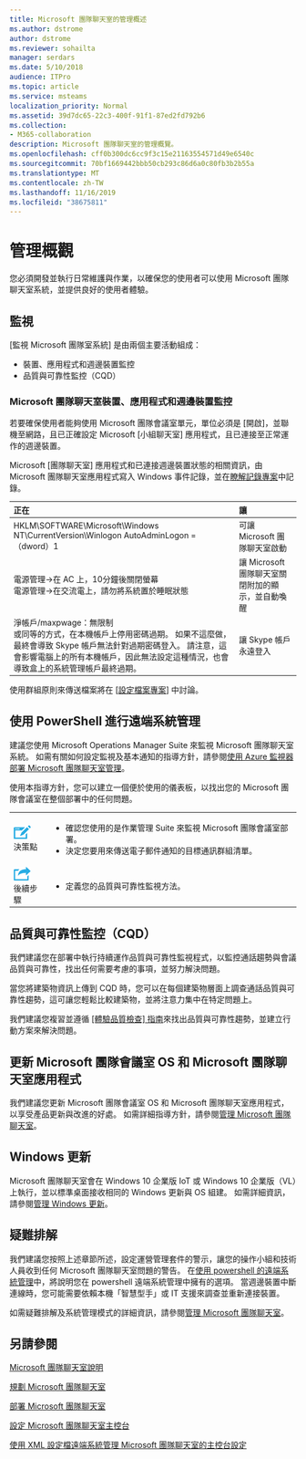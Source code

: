 ```yaml
---
title: Microsoft 團隊聊天室的管理概述
ms.author: dstrome
author: dstrome
ms.reviewer: sohailta
manager: serdars
ms.date: 5/10/2018
audience: ITPro
ms.topic: article
ms.service: msteams
localization_priority: Normal
ms.assetid: 39d7dc65-22c3-400f-91f1-87ed2fd792b6
ms.collection:
- M365-collaboration
description: Microsoft 團隊聊天室的管理概覽。
ms.openlocfilehash: cff0b300dc6cc9f3c15e21163554571d49e6540c
ms.sourcegitcommit: 70bf1669442bbb50cb293c86d6a0c80fb3b2b55a
ms.translationtype: MT
ms.contentlocale: zh-TW
ms.lasthandoff: 11/16/2019
ms.locfileid: "38675811"
---
```

# <a name="management-overview"></a>管理概觀

您必須開發並執行日常維護與作業，以確保您的使用者可以使用 Microsoft 團隊聊天室系統，並提供良好的使用者體驗。 

## <a name="monitoring"></a>監視 

[監視 Microsoft 團隊室系統] 是由兩個主要活動組成：

- 裝置、應用程式和週邊裝置監控
- 品質與可靠性監控（CQD）

### <a name="microsoft-teams-rooms-device-application-and-peripheral-device-monitoring"></a>Microsoft 團隊聊天室裝置、應用程式和週邊裝置監控

若要確保使用者能夠使用 Microsoft 團隊會議室單元，單位必須是 [開啟]，並聯機至網路，且已正確設定 Microsoft [小組聊天室] 應用程式，且已連接至正常運作的週邊裝置。 

Microsoft [團隊聊天室] 應用程式和已連接週邊裝置狀態的相關資訊，由 Microsoft 團隊聊天室應用程式寫入 Windows 事件記錄，並在[瞭解記錄專案](azure-monitor-manage.md#understand-the-log-entries)中記錄。 

|**正在**|**讓**|
|:-----|:-----|
|HKLM\SOFTWARE\Microsoft\Windows NT\CurrentVersion\Winlogon AutoAdminLogon = （dword）1  <br/> |可讓 Microsoft 團隊聊天室啟動  <br/> |
|電源管理-\>在 AC 上，10分鐘後關閉螢幕  <br/> 電源管理-\>在交流電上，請勿將系統置於睡眠狀態  <br/> |讓 Microsoft 團隊聊天室關閉附加的顯示，並自動喚醒  <br/> |
|淨帳戶/maxpwage：無限制  <br/> 或同等的方式，在本機帳戶上停用密碼過期。 如果不這麼做，最終會導致 Skype 帳戶無法針對過期密碼登入。 請注意，這會影響電腦上的所有本機帳戶，因此無法設定這種情況，也會導致盒上的系統管理帳戶最終過期。  <br/> |讓 Skype 帳戶永遠登入  <br/> |

使用群組原則來傳送檔案將在 [[設定檔案專案](https://technet.microsoft.com/library/cc772536%28v=ws.11%29.aspx)] 中討論。
  
## <a name="remote-management-using-powershell"></a>使用 PowerShell 進行遠端系統管理
<a name="RemotePS"> </a>

建議您使用 Microsoft Operations Manager Suite 來監視 Microsoft 團隊聊天室系統。 如需有關如何設定監視及基本通知的指導方針，請參閱[使用 Azure 監視器部署 Microsoft 團隊聊天室管理](azure-monitor-deploy.md)。 

使用本指導方針，您可以建立一個便於使用的儀表板，以找出您的 Microsoft 團隊會議室在整個部署中的任何問題。 

|    |     |
|-----------|------------|
|![](../media/audio_conferencing_image7.png) <br/>決策點|<ul><li>確認您使用的是作業管理 Suite 來監視 Microsoft 團隊會議室部署。</li><li>決定您要用來傳送電子郵件通知的目標通訊群組清單。</li></ul>|
|![](../media/audio_conferencing_image9.png)<br/>後續步驟|<ul><li>定義您的品質與可靠性監視方法。</li></ul>|

## <a name="quality-and-reliability-monitoring-cqd"></a>品質與可靠性監控（CQD）

我們建議您在部署中執行持續運作品質與可靠性監視程式，以監控通話趨勢與會議品質與可靠性，找出任何需要考慮的事項，並努力解決問題。 

當您將建築物資訊上傳到 CQD 時，您可以在每個建築物層面上調查通話品質與可靠性趨勢，這可讓您輕鬆比較建築物，並將注意力集中在特定問題上。

我們建議您複習並遵循 [[體驗品質檢查] 指南](https://aka.ms/qerguide)來找出品質與可靠性趨勢，並建立行動方案來解決問題。 

## <a name="updating-the-microsoft-teams-rooms-os-and-microsoft-teams-rooms-application"></a>更新 Microsoft 團隊會議室 OS 和 Microsoft 團隊聊天室應用程式

我們建議您更新 Microsoft 團隊會議室 OS 和 Microsoft 團隊聊天室應用程式，以享受產品更新與改進的好處。 如需詳細指導方針，請參閱[管理 Microsoft 團隊聊天室](room-systems-v2-operations.md#software-updates)。 

## <a name="windows-updates"></a>Windows 更新

Microsoft 團隊聊天室會在 Windows 10 企業版 IoT 或 Windows 10 企業版（VL）上執行，並以標準桌面接收相同的 Windows 更新與 OS 組建。 如需詳細資訊，請參閱[管理 Windows 更新](updates.md)。


## <a name="troubleshooting"></a>疑難排解

我們建議您按照上述章節所述，設定運營管理套件的警示，讓您的操作小組和技術人員收到任何 Microsoft 團隊聊天室問題的警告。 在[使用 powershell 的遠端系統管理](room-systems-v2-operations.md#remote-management-using-powershell)中，將說明您在 powershell 遠端系統管理中擁有的選項。 當週邊裝置中斷連線時，您可能需要依賴本機「智慧型手」或 IT 支援來調查並重新連接裝置。 

如需疑難排解及系統管理模式的詳細資訊，請參閱[管理 Microsoft 團隊聊天室](room-systems-v2-operations.md#admin-mode-and-device-management)。 


## <a name="see-also"></a>另請參閱

[Microsoft 團隊聊天室說明](https://support.office.com/article/Skype-Room-Systems-version-2-help-e667f40e-5aab-40c1-bd68-611fe0002ba2)

[規劃 Microsoft 團隊聊天室](skype-room-systems-v2-0.md)

[部署 Microsoft 團隊聊天室](room-systems-v2.md)

[設定 Microsoft 團隊聊天室主控台](console.md)

[使用 XML 設定檔遠端系統管理 Microsoft 團隊聊天室的主控台設定](xml-config-file.md)
